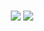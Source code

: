 <p align="center"><br>
      <img src="https://lanyard.cnrad.dev/api/782591039256920074"/>
      <img src="https://github-readme-stats.vercel.app/api/top-langs/?username=loui-dev&layout=compact)](https://github.com/anuraghazra/github-readme-stats"/>
</p>
